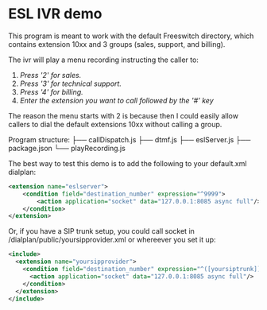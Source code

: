 # ESL IVR demo

This program is meant to work with the default Freeswitch directory, which contains extension 10xx and 3 groups (sales, support, and billing).

The ivr will play a menu recording instructing the caller to:

1. *Press '2' for sales.*
2. *Press '3' for technical support.*
3. *Press '4' for billing.*
4. *Enter the extension you want to call followed by the '#' key*

The reason the menu starts with 2 is because then I could easily allow callers to dial the default extensions 10xx without calling a group.

Program structure:
├── callDispatch.js
├── dtmf.js
├── eslServer.js
├── package.json
└── playRecording.js

The best way to test this demo is to add the following to your default.xml dialplan:

```xml
<extension name="eslserver">
    <condition field="destination_number" expression="^9999">
        <action application="socket" data="127.0.0.1:8085 async full"/>
    </condition>
</extension>
```

Or, if you have a SIP trunk setup, you could call socket in /dialplan/public/yoursipprovider.xml or whereever you set it up:

```xml
<include>
  <extension name="yoursipprovider">
    <condition field="destination_number" expression="^([yoursiptrunk]])$">
      <action application="socket" data="127.0.0.1:8085 async full"/>
    </condition>
  </extension>
</include>
```
